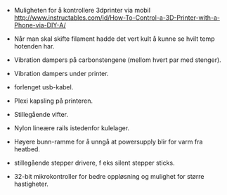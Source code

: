 
* Muligheten for å kontrollere 3dprinter via mobil <br>
http://www.instructables.com/id/How-To-Control-a-3D-Printer-with-a-Phone-via-DIY-A/<br>

* Når man skal skifte filament hadde det vert kult å kunne se hvilt temp hotenden har. <br>

* Vibration dampers på carbonstengene (mellom hvert par med stenger).<br>

* Vibration dampers under printer.<br>

* forlenget usb-kabel.<br>

* Plexi kapsling på printeren.<br>

* Stillegående vifter.<br>

* Nylon lineære rails istedenfor kulelager.<br>

* Høyere bunn-ramme for å unngå at powersupply blir for varm fra heatbed.<br>

* stillegående stepper drivere, f eks silent stepper sticks.<br>

* 32-bit mikrokontroller for bedre oppløsning og mulighet for større hastigheter.<br>
